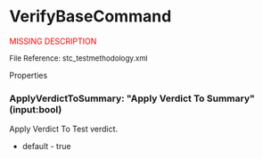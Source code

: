 # VerifyBaseCommand

<font color="red">MISSING DESCRIPTION</font>

<font size="2">File Reference: stc_testmethodology.xml</font>

<text>Properties</text>

### ApplyVerdictToSummary: "Apply Verdict To Summary" (input:bool)

Apply Verdict To Test verdict.

* default - true
